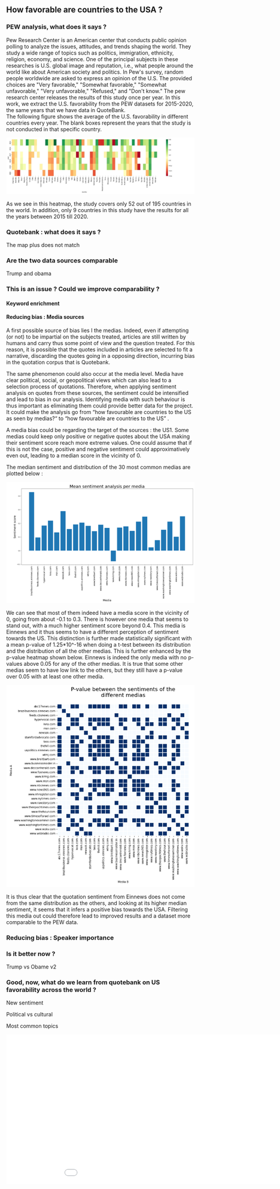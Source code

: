 ## How favorable are countries to the USA ? 

### PEW analysis, what does it says ? 

Pew Research Center is an American center that conducts public opinion polling to analyze the issues, attitudes, and trends shaping the world. They study a wide range of topics such as politics, immigration, ethnicity, religion, economy, and science. One of the principal subjects in these researches is U.S. global image and reputation, i.e., what people around the world like about American society and politics. In Pew's survey, random people worldwide are asked to express an opinion of the U.S. The provided choices are "Very favorable," "Somewhat favorable," "Somewhat unfavorable," "Very unfavorable," "Refused," and "Don't know." The pew research center releases the results of this study once per year.
In this work, we extract the U.S. favorability from the PEW datasets for 2015-2020, the same years that we have data in QuoteBank.  
The following figure shows the average of the U.S. favorability in different countries every year. The blank boxes represent the years that the study is not conducted in that specific country.

![PEW_Heatmap](/pew_heatmap.jpg)

As we see in this heatmap, the study covers only 52 out of 195 countries in the world. In addition, only 9 countries in this study have the results for all the years between 2015 till 2020. 

### Quotebank : what does it says ? 

The map plus does not match 

### Are the two data sources comparable

Trump and obama 

### This is an issue ? Could we improve comparability ? 

#### Keyword enrichment

#### Reducing bias : Media sources

A first possible source of bias lies I the medias. Indeed, even if attempting (or not) to be impartial on the subjects treated, articles are still written by humans and carry thus some point of view and the question treated. For this reason, it is possible that the quotes included in articles are selected to fit a narrative, discarding the quotes going in a opposing direction, incurring bias in the quotation corpus that is Quotebank. 

The same phenomenon could also occur at the media level. Media have clear political, social, or geopolitical views which can also lead to a selection process of quotations. Therefore, when applying sentiment analysis on quotes from these sources, the sentiment could be intensified and lead to bias in our analysis.
Identifying media with such behaviour is thus important as eliminating them could provide better data for the project. It could make the analysis go from “how favourable are countries to the US as seen by medias?“ to “how favourable are countries to the US” .

A media bias could be regarding the target of the sources : the US1. Some medias could keep only positive or negative quotes about the USA making their sentiment score reach more extreme values. One could assume that if this is not the case, positive and negative sentiment could approximatively even out, leading to a median score in the vicinity of 0. 

The median sentiment and distribution of the 30 most common medias are plotted below : 

![Mean sent](/mean_sent.PNG)

We can see that most of them indeed have a media score in the vicinity of 0, going from about -0.1 to 0.3. There is however one media that seems to stand out, with a much higher sentiment score beyond  0.4. This media is Einnews and it thus seems to have a different perception of sentiment towards the US. 
This distinction is further made statistically significant with a mean p-value of 1.25*10^-16 when doing a t-test between its distribution and the distribution of all the other medias. This is further enhanced by the p-value heatmap shown below. Einnews is indeed the only media with no p-values above 0.05 for any of the other medias. It is true that some other medias seem to have low link to the others, but they still have a p-value over 0.05 with at least one other media. 

![Heatmap_pval](/pval.PNG)

 It is thus clear that the quotation sentiment from Einnews does not come from the same distribution as the others, and looking at its higher median sentiment, it seems that it infers a positive bias towards the USA. Filtering this media out could therefore lead to improved results and a dataset more comparable to the PEW data. 


### Reducing bias : Speaker importance

### Is it better now ? 

Trump vs Obame v2

### Good, now, what do we learn from quotebank on US favorability across the world ? 

New sentiment 

Political vs cultural

Most common topics

<iframe src="final_map.html" style="width: 1000px;  height: 400px; border: 0px"></iframe>
